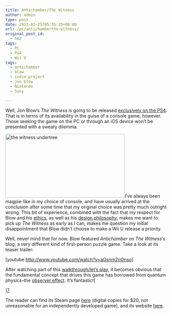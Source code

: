 ```yaml
---
title: Antichamber/The Witness
author: admin
type: post
date: 2013-02-25T05:35:20+00:00
url: /pc/antichamberthe-witness/
original_post_id:
  - 562
tags:
  - PC
  - PS4
  - Wii U
tags:
  - antichamber
  - blow
  - indie project
  - jon blow
  - Nintendo
  - Sony

---
```

Well, Jon Blow&#8217;s _The Witness_ is going to be released [exclusively on the PS4][1]. That is in terms of its availability in the guise of a console game, however. Those seeking the game on the PC or through an iOS device won&#8217;t be presented with a sweaty dilemma.

[<img class="alignright  wp-image-564" alt="the witness undertree" src="http://jumpnshoot9000.com/wp-content/uploads/2013/02/the-witness-undertree.jpg" width="372" height="199" />][2]I&#8217;ve always been magpie-like in my choice of console, and have usually arrived at the conclusion after some time that my original choice was pretty much outright wrong. This bit of experience, combined with the fact that my respect for Blow and his [ethics][3], as well as his [design philosophy][4], makes me want to pick up _The Witness_ as early as I can, makes me question my initial disappointment that Blow didn&#8217;t choose to make a Wii U release a priority.

Well, never mind that for now. Blow featured _Antichamber_ on _The Witness_&#8216;s blog, a very different kind of first-person puzzle game. Take a look at its teaser trailer:

[youtube http://www.youtube.com/watch?v=aGsnm2nOnso]

After watching part of this [walkthrough/let&#8217;s play][5], it becomes obvious that the fundamental concept that drives this game has borrowed from quantum physics&#8211;the [observer effect][6]. It&#8217;s fantastic![
  
][7] 

The reader can find its Steam page [here][8] (digital copies for $20, not unreasonable for an independently developed game), and its website [here][9].

 [1]: http://the-witness.net/news/2013/02/a-clarification-about-our-ps4-exclusivity/
 [2]: http://jumpnshoot9000.com/wp-content/uploads/2013/02/the-witness-undertree.jpg
 [3]: http://jumpnshoot9000.com/2012/10/26/some-more-game-theory/ "Some More Game Theory"
 [4]: http://www.gamespot.com/the-witness/videos/the-break-room-interviews-jonathan-blow-6403321/
 [5]: http://www.youtube.com/watch?v=fvLUkMRycd0
 [6]: http://en.wikipedia.org/wiki/Observer_effect_(physics)
 [7]: http://en.wikipedia.org/wiki/Uncertainty_principle
 [8]: http://store.steampowered.com/app/219890/
 [9]: http://www.antichamber-game.com/

